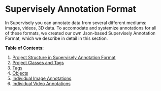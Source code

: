# Supervisely Annotation Format

In Supervisely you can annotate data from several different mediums: images, videos, 3D data. To accomodate and systemize annotations for all of these formats, we created our own Json-based Supervisely Annotation Format, which we describe in detail in this section.

**Table of Contents:**

1. [Project Structure in Supervisely Annotation Format](data-organization/Annotation-JSON-format//01_Project_Structure_new.md)
2. [Project Classes and Tags](data-organization/Annotation-JSON-format//02_Project_Classes_And_Tags.md)
3. [Tags](data-organization/Annotation-JSON-format//03_Supervisely_format_tags.md)
4. [Objects](data-organization/Annotation-JSON-format//04_Supervisely_Format_objects.md)
5. [Individual Image Annotations](data-organization/Annotation-JSON-format//05_Supervisely_format_images.md)
6. [Individual Video Annotations](data-organization/Annotation-JSON-format//06_Supervisely_format_videos.md)


